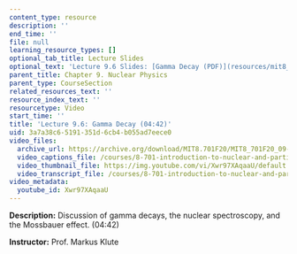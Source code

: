 ```yaml
---
content_type: resource
description: ''
end_time: ''
file: null
learning_resource_types: []
optional_tab_title: Lecture Slides
optional_text: 'Lecture 9.6 Slides: [Gamma Decay (PDF)](resources/mit8_701f20_lec9-6)'
parent_title: Chapter 9. Nuclear Physics
parent_type: CourseSection
related_resources_text: ''
resource_index_text: ''
resourcetype: Video
start_time: ''
title: 'Lecture 9.6: Gamma Decay (04:42)'
uid: 3a7a38c6-5191-351d-6cb4-b055ad7eece0
video_files:
  archive_url: https://archive.org/download/MIT8.701F20/MIT8_701F20_09-06_gamma_300k.mp4
  video_captions_file: /courses/8-701-introduction-to-nuclear-and-particle-physics-fall-2020/7b2898dfa881593d92620a6ed5933407_Xwr97XAqaaU.vtt
  video_thumbnail_file: https://img.youtube.com/vi/Xwr97XAqaaU/default.jpg
  video_transcript_file: /courses/8-701-introduction-to-nuclear-and-particle-physics-fall-2020/4cca4908da8abb75dc0fabeab699fcd2_Xwr97XAqaaU.pdf
video_metadata:
  youtube_id: Xwr97XAqaaU
---
```


**Description:** Discussion of gamma decays, the nuclear spectroscopy, and the Mossbauer effect. (04:42)

**Instructor:** Prof. Markus Klute
